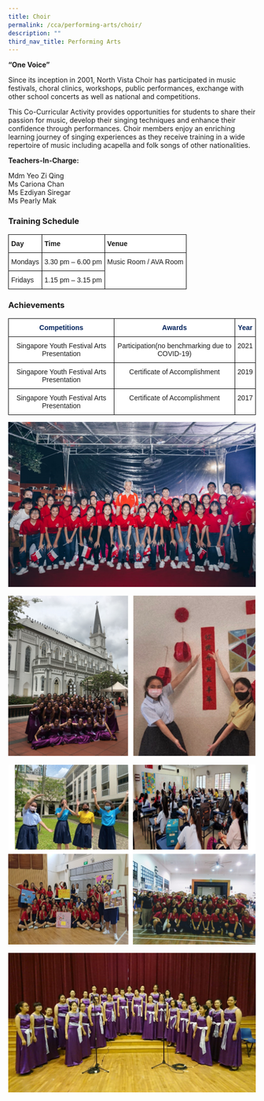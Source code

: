 ```yaml
---
title: Choir
permalink: /cca/performing-arts/choir/
description: ""
third_nav_title: Performing Arts
---
```

**“One Voice”**

Since its inception in 2001, North Vista Choir has participated in music festivals, choral clinics, workshops, public performances, exchange with other school concerts as well as national and competitions.

This Co-Curricular Activity provides opportunities for students to share their passion for music, develop their singing techniques and enhance their confidence through performances. Choir members enjoy an enriching learning journey of singing experiences as they receive training in a wide repertoire of music including acapella and folk songs of other nationalities.

  

**Teachers-In-Charge:**

Mdm Yeo Zi Qing <br>
Ms Cariona Chan <br>
Ms Ezdiyan Siregar <br>
Ms Pearly Mak

### Training Schedule

<style type="text/css">
.tg  {border-collapse:collapse;border-spacing:0;}
.tg td{border-color:black;border-style:solid;border-width:1px;font-family:Arial, sans-serif;font-size:14px;
  overflow:hidden;padding:10px 5px;word-break:normal;}
.tg th{border-color:black;border-style:solid;border-width:1px;font-family:Arial, sans-serif;font-size:14px;
  font-weight:normal;overflow:hidden;padding:10px 5px;word-break:normal;}
.tg .tg-dgl5{background-color:#FFF;font-weight:bold;text-align:left;vertical-align:top}
.tg .tg-ktyi{background-color:#FFF;text-align:left;vertical-align:top}
</style>
<table class="tg">
<thead>
  <tr>
    <th class="tg-dgl5">Day</th>
    <th class="tg-dgl5">Time</th>
    <th class="tg-dgl5">Venue</th>
  </tr>
</thead>
<tbody>
  <tr>
    <td class="tg-ktyi"> Mondays</td>
    <td class="tg-ktyi"> 3.30 pm – 6.00 pm</td>
    <td class="tg-ktyi" rowspan="2">Music Room / AVA Room</td>
  </tr>
  <tr>
    <td class="tg-ktyi">Fridays</td>
    <td class="tg-ktyi"> 1.15 pm – 3.15 pm</td>
  </tr>
</tbody>
</table>

### Achievements

<style type="text/css">
.tg  {border-collapse:collapse;border-spacing:0;}
.tg td{border-color:black;border-style:solid;border-width:1px;font-family:Arial, sans-serif;font-size:14px;
  overflow:hidden;padding:10px 5px;word-break:normal;}
.tg th{border-color:black;border-style:solid;border-width:1px;font-family:Arial, sans-serif;font-size:14px;
  font-weight:normal;overflow:hidden;padding:10px 5px;word-break:normal;}
.tg .tg-lqka{background-color:#FFF;color:#02225B;font-weight:bold;text-align:center;vertical-align:top}
.tg .tg-7yig{background-color:#FFF;text-align:center;vertical-align:top}
</style>
<table class="tg">
<thead>
  <tr>
    <th class="tg-lqka">Competitions</th>
    <th class="tg-lqka">Awards</th>
    <th class="tg-lqka">Year</th>
  </tr>
</thead>
<tbody>
  <tr>
    <td class="tg-7yig"> Singapore Youth Festival Arts Presentation</td>
    <td class="tg-7yig"><span style="background-color:initial"> Participation(no benchmarking due to COVID-19)</span></td>
    <td class="tg-7yig"> 2021</td>
  </tr>
  <tr>
    <td class="tg-7yig"> Singapore Youth Festival Arts Presentation</td>
    <td class="tg-7yig"> Certificate of Accomplishment</td>
    <td class="tg-7yig"> 2019</td>
  </tr>
  <tr>
    <td class="tg-7yig">Singapore Youth Festival Arts Presentation<br></td>
    <td class="tg-7yig">Certificate of Accomplishment<br></td>
    <td class="tg-7yig">2017</td>
  </tr>
</tbody>
</table>

![](/images/choir-21i.jpg)

![](/images/choir%201.png)

![](/images/choir%202.png)

![](/images/choir-21ii.jpg)
